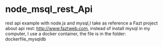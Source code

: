 # node_msql_rest_Api
rest api example with node.js  and mysql,I take as reference a Fazt project about api rest: http://www.faztweb.com, instead of install mysql in my computer, I use a docker container, the file is in the folder: dockerfile_mysqldb
